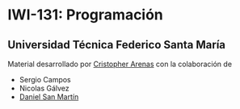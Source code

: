 # IWI-131: Programación
## Universidad Técnica Federico Santa María

Material desarrollado por [Cristopher Arenas](https://github.com/cristopherarenas) con la colaboración de 

- Sergio Campos
- Nicolas Gálvez
- [Daniel San Martín](https://github.com/dsanmartin)
